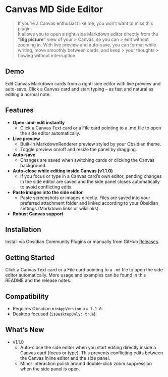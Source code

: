 # Canvas MD Side Editor

> If you’re a Canvas enthusiast like me, you won’t want to miss this plugin.  
> It allows you to open a right-side Markdown editor directly from the **“Big picture”** view of your > Canvas, so you can > edit without zooming in. 
> With live preview and auto-save, you can format while writing, move smoothly between cards, and keep > your thoughts > flowing without interruption.

## Demo
Edit Canvas Markdown cards from a right-side editor with live preview and auto-save. Click a Canvas card and start typing – as fast and natural as editing a normal note.



## Features
- **Open-and-edit instantly**
  - Click a Canvas Text card or a File card pointing to a .md file to open the side editor automatically.
- **Live preview**
  - Built-in MarkdownRenderer preview styled by your Obsidian theme.
  - Toggle preview on/off and resize the panel by dragging.
- **Auto-save**
  - Changes are saved when switching cards or clicking the Canvas background.
- **Auto-close while editing inside Canvas (v1.1.0)**
  - If you focus or type in a Canvas card’s own editor, pending changes in the side editor are saved and the side panel closes automatically to avoid conflicting edits.
- **Paste images into the side editor**
  - Paste screenshots or images directly. Files are saved into your preferred attachment folder and linked according to your Obsidian settings (Markdown links or wikilinks).
- **Robust Canvas support**

## Installation

Install via Obsidian Community Plugins or manually from GitHub [Releases](https://github.com/ShawnSWu/canvas-md-side-editor/releases).

## Getting Started

Click a Canvas Text card or a File card pointing to a `.md` file to open the side editor automatically. More usage and examples can be found in this README and the release notes.

## Compatibility
- Requires Obsidian `minAppVersion >= 1.1.0`.
- Desktop focused (`isDesktopOnly: true`).

## What’s New

- v1.1.0
  - Auto-close the side editor when you start editing directly inside a Canvas card (focus or type). This prevents conflicting edits between the Canvas inline editor and the side panel.
  - Minor interaction polish around double-click zoom suppression when the side panel is open.
